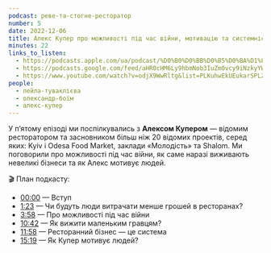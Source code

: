 ```yaml
---
podcast: реве-та-стогне-ресторатор
number: 5
date: 2022-12-06
title: Алекс Купер про можливості під час війни, мотивацію та системність у бізнесі (1 серія)
minutes: 22
links_to_listen:
  - https://podcasts.apple.com/ua/podcast/%D0%B0%D0%BB%D0%B5%D0%BA%D1%81-%D0%BA%D1%83%D0%BF%D0%B5%D1%80-%D0%BF%D1%80%D0%BE-%D0%BC%D0%BE%D0%B6%D0%BB%D0%B8%D0%B2%D0%BE%D1%81%D1%82%D1%96-%D0%BF%D1%96%D0%B4-%D1%87%D0%B0%D1%81-%D0%B2%D1%96%D0%B9%D0%BD%D0%B8-%D0%BC%D0%BE%D1%82%D0%B8%D0%B2%D0%B0%D1%86%D1%96%D1%8E/id1646639128?i=1000588991308
  - https://podcasts.google.com/feed/aHR0cHM6Ly9hbmNob3IuZm0vcy9iNzkyYWVhYy9wb2RjYXN0L3Jzcw/episode/OTQwZThjNWYtOThlMC00NzAzLWE3YjMtOGM2MDczMGE3M2I5?sa=X&ved=0CAUQkfYCahcKEwj4yPyy3uX7AhUAAAAAHQAAAAAQXg
  - https://www.youtube.com/watch?v=odjX9WwRltg&list=PLKuhwEkUEukarSPLZgwg3HpC42ZlA_ohl&index=5
people:
  - лейла-туваклієва
  - олександр-боїм
  - алекс-купер
---
```


У пʼятому епізоді ми поспілкувались з **Алексом Купером** — відомим
ресторатором та засновником більш ніж 20 відомих проектів, серед яких: Kyiv і
Odesa Food Market, заклади «Молодість» та Shalom. Ми поговорили про можливості
під час війни, як саме наразі виживають невеликі бізнеси та як Алекс мотивує
людей.

🎬 План подкасту:

- [00:00][1] — Вступ
- [1:23][2] — Чи будуть люди витрачати менше грошей в ресторанах?
- [3:58][3] — Про можливості під час війни
- [10:42][4] — Як вижити маленьким гравцям?
- [11:58][5] — Ресторанний бізнес — це система
- [15:19][6] — Як Купер мотивує людей?

[1]: https://www.youtube.com/watch?v=odjX9WwRltg&list=PLKuhwEkUEukarSPLZgwg3HpC42ZlA_ohl&index=5&t=0s
[2]: https://www.youtube.com/watch?v=odjX9WwRltg&list=PLKuhwEkUEukarSPLZgwg3HpC42ZlA_ohl&index=5&t=83s
[3]: https://www.youtube.com/watch?v=odjX9WwRltg&list=PLKuhwEkUEukarSPLZgwg3HpC42ZlA_ohl&index=5&t=238s
[4]: https://www.youtube.com/watch?v=odjX9WwRltg&list=PLKuhwEkUEukarSPLZgwg3HpC42ZlA_ohl&index=5&t=642s
[5]: https://www.youtube.com/watch?v=odjX9WwRltg&list=PLKuhwEkUEukarSPLZgwg3HpC42ZlA_ohl&index=5&t=718s
[6]: https://www.youtube.com/watch?v=odjX9WwRltg&list=PLKuhwEkUEukarSPLZgwg3HpC42ZlA_ohl&index=5&t=919s
